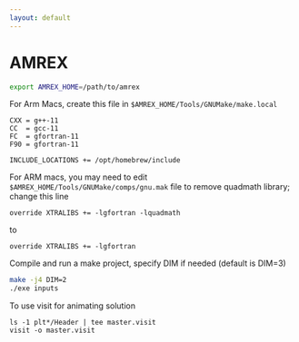 ```yaml
---
layout: default
---
```


# AMREX

```bash
export AMREX_HOME=/path/to/amrex
```

For Arm Macs, create this file in `$AMREX_HOME/Tools/GNUMake/make.local`

```make
CXX = g++-11
CC  = gcc-11
FC  = gfortran-11
F90 = gfortran-11

INCLUDE_LOCATIONS += /opt/homebrew/include
```

For ARM macs, you may need to edit `$AMREX_HOME/Tools/GNUMake/comps/gnu.mak` file to remove quadmath library; change this line

```make
override XTRALIBS += -lgfortran -lquadmath
```

to

```make
override XTRALIBS += -lgfortran
```

Compile and run a make project, specify DIM if needed (default is DIM=3)

```bash
make -j4 DIM=2
./exe inputs
```

To use visit for animating solution

```shell
ls -1 plt*/Header | tee master.visit
visit -o master.visit
```

